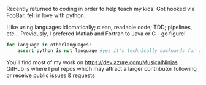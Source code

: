 Recently returned to coding in order to help teach my kids. Got hooked via FooBar, fell in love with python.

I like using languages idiomatically; clean, readable code; TDD; pipelines, etc...
Previously, I prefered Matlab and Fortran to Java or C - go figure!

```python
for language in otherlanguages:
    assert python is not language #yes it's technically backwards for good assert logic ...
```

You'll find most of my work on https://dev.azure.com/MusicalNinjas ...
GitHub is where I put repos which may attract a larger contributor following or receive public issues & requests
